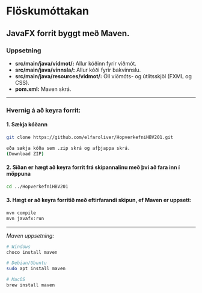 # Flöskumóttakan
JavaFX forrit byggt með Maven.
---

### Uppsetning
- **src/main/java/vidmot/:** Allur kóðinn fyrir viðmót.
- **src/main/java/vinnsla/:** Allur kóði fyrir bakvinnslu.
- **src/main/java/resources/vidmot/:** Öll viðmóts- og útlitsskjöl (FXML og CSS).
- **pom.xml:** Maven skrá.
---

### Hvernig á að keyra forrit:
#### 1. Sækja kóðann
```bash
git clone https://github.com/elfaroliver/HopverkefniHBV201.git

eða sækja kóða sem .zip skrá og afþjappa skrá.
(Download ZIP)
```

#### 2. Síðan er hægt að keyra forrit frá skipannalínu með því að fara inn í möppuna
```bash
cd ../HopverkefniHBV201
```

#### 3. Hægt er að keyra forritið með eftirfarandi skipun, ef Maven er uppsett:
```bash
mvn compile
mvn javafx:run
```
---
*Maven uppsetning:*
```bash
# Windows
choco install maven

# Debian/Ubuntu
sudo apt install maven

# MacOS
brew install maven
```
